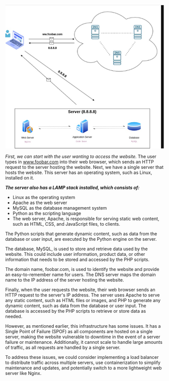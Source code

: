 ![image](./web_des.png)


_First, we can start with the user wanting to access the website._
The user types in www.foobar.com into their web browser, which sends an HTTP request to the server hosting the website.
Next, we have a single server that hosts the website. This server has an operating system, such as Linux, installed on it.

_**The server also has a LAMP stack installed, which consists of:**_

- Linux as the operating system
-  Apache as the web server
- MySQL as the database management system
- Python as the scripting language
- The web server, Apache, is responsible for serving static web content, such as HTML, CSS, and JavaScript files, to clients.

The Python scripts that generate dynamic content, such as data from the database or user input, are executed by the Python engine on the server.

The database, MySQL, is used to store and retrieve data used by the website. This could include user information, product data, or other information that needs to be stored and accessed by the PHP scripts.

The domain name, foobar.com, is used to identify the website and provide an easy-to-remember name for users. The DNS server maps the domain name to the IP address of the server hosting the website.

Finally, when the user requests the website, their web browser sends an HTTP request to the server's IP address. The server uses Apache to serve any static content, such as HTML files or images, and PHP to generate any dynamic content, such as data from the database or user input. The database is accessed by the PHP scripts to retrieve or store data as needed.

However, as mentioned earlier, this infrastructure has some issues. It has a Single Point of Failure (SPOF) as all components are hosted on a single server, making the website vulnerable to downtime in the event of a server failure or maintenance. Additionally, it cannot scale to handle large amounts of traffic, as all requests are handled by a single server.

To address these issues, we could consider implementing a load balancer to distribute traffic across multiple servers, use containerization to simplify maintenance and updates, and potentially switch to a more lightweight web server like Nginx.
